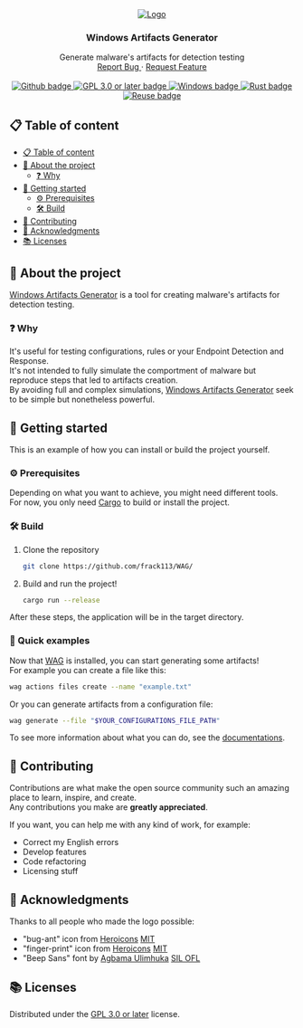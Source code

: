 <!--
SPDX-FileCopyrightText: 2023 The WAG development team

SPDX-License-Identifier: GPL-3.0-or-later
-->

<div align="center">
  <a href="https://github.com/frack113/WAG/">
    <img src="./media/wag.ico" alt="Logo" />
  </a>

  <h3 align="center">Windows Artifacts Generator</h3>

  <p align="center">
    Generate malware's artifacts for detection testing
    <br />
    <a href="https://github.com/frack113/WAG/issues/">
      Report Bug
    </a>
    ·
    <a href="https://github.com/frack113/WAG/issues/">
      Request Feature
    </a>
    <br />
    <br />
    <a href="https://github.com/">
      <img src="https://img.shields.io/badge/GitHub-181717?logo=github&logoColor=fff&style=for-the-badge" alt="Github badge" />
    </a>
    <a href="https://spdx.org/licenses/AGPL-3.0-or-later.html">
      <img src="https://img.shields.io/badge/License-GPL%203.0%20or%20later-green.svg?style=for-the-badge" alt="GPL 3.0 or later badge" />
    </a>
    <a href="https://www.microsoft.com/en-us/windows/">
      <img src="https://img.shields.io/badge/Windows-0078D4?logo=windows&logoColor=fff&style=for-the-badge" alt="Windows badge" />
    </a>
    <a href="https://www.rust-lang.org/">
      <img src="https://img.shields.io/badge/Rust-000?logo=rust&logoColor=fff&style=for-the-badge" alt="Rust badge" />
    </a>
    <a href="https://reuse.software/">
      <img src="https://img.shields.io/reuse/compliance/github.com%2Ffrack113%2FWAG?style=for-the-badge" alt="Reuse badge" />
    </a>
  </p>
</div>

## :clipboard: Table of content

- [:clipboard: Table of content](#clipboard-table-of-content)
- [:eyes: About the project](#eyes-about-the-project)
  - [:question: Why](#question-why)
- [:rocket: Getting started](#rocket-getting-started)
  - [:gear: Prerequisites](#gear-prerequisites)
  - [:hammer_and_wrench: Build](#hammer_and_wrench-build)
- [:construction_worker: Contributing](#construction_worker-contributing)
- [:raised_hands: Acknowledgments](#raised_hands-acknowledgments)
- [:books: Licenses](#books-licenses)

## :eyes: About the project

[Windows Artifacts Generator][WAG] is a tool for creating malware's artifacts for detection testing.

### :question: Why

It's useful for testing configurations, rules or your Endpoint Detection and Response. \
It's not intended to fully simulate the comportment of malware but reproduce steps that led to artifacts creation. \
By avoiding full and complex simulations, [Windows Artifacts Generator][WAG] seek to be simple but nonetheless powerful.

## :rocket: Getting started

This is an example of how you can install or build the project yourself.

### :gear: Prerequisites

Depending on what you want to achieve, you might need different tools. \
For now, you only need [Cargo][Cargo] to build or install the project.

### :hammer_and_wrench: Build

1.  Clone the repository

    ```sh
    git clone https://github.com/frack113/WAG/
    ```

2.  Build and run the project!

    ```sh
    cargo run --release
    ```

After these steps, the application will be in the target directory.

### :ninja: Quick examples

Now that [WAG][WAG] is installed, you can start generating some artifacts! \
For example you can create a file like this:

```sh
wag actions files create --name "example.txt"
```

Or you can generate artifacts from a configuration file:

```sh
wag generate --file "$YOUR_CONFIGURATIONS_FILE_PATH"
```

To see more information about what you can do, see the [documentations][Documentations].

## :construction_worker: Contributing

Contributions are what make the open source community such an amazing place to learn, inspire, and create. \
Any contributions you make are **greatly appreciated**.

If you want, you can help me with any kind of work, for example:

- Correct my English errors
- Develop features
- Code refactoring
- Licensing stuff

## :raised_hands: Acknowledgments

Thanks to all people who made the logo possible:

- "bug-ant" icon from [Heroicons][Heroicons] [MIT][MIT]
- "finger-print" icon from [Heroicons][Heroicons] [MIT][MIT]
- "Beep Sans" font by [Agbama Ulimhuka][Agbama Ulimhuka] [SIL OFL][SIL OFL]

## :books: Licenses

Distributed under the [GPL 3.0 or later][GPL 3.0 or later] license.

[WAG]: https://github.com/frack113/WAG/
[Cargo]: https://doc.rust-lang.org/stable/cargo/
[Documentations]: https://frack113.github.io/WAG/
[Heroicons]: https://heroicons.com/
[MIT]: ./LICENSES/MIT.txt
[Agbama Ulimhuka]: https://github.com/ulims/
[SIL OFL]: ./LICENSES/OFL-1.0.txt
[GPL 3.0 or later]: ./LICENSES/GPL-3.0-or-later.txt

